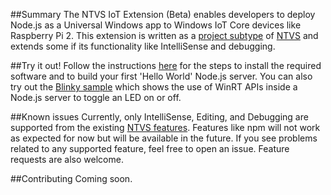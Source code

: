 ##Summary
The NTVS IoT Extension (Beta) enables developers to deploy Node.js as a Universal Windows app to Windows IoT Core devices like Raspberry Pi 2. 
This extension is written as a [project subtype](https://msdn.microsoft.com/en-us/library/bb166488.aspx) of [NTVS](http://aka.ms/ntvs) and extends some if its functionality like IntelliSense and debugging.

##Try it out!
Follow the instructions [here](http://ms-iot.github.io/content/win10/samples/NodejsWU.htm) for the steps to install the required software and to build your first 'Hello World' Node.js server.
You can also try out the [Blinky sample](http://ms-iot.github.io/content/win10/samples/NodejsWUBlinky.htm) which shows the use of WinRT APIs inside a Node.js server to toggle an LED on or off.

##Known issues
Currently, only IntelliSense, Editing, and Debugging are supported from the existing [NTVS features](https://nodejstools.codeplex.com/documentation). Features like npm will not work as expected for now but will be available in the future.
If you see problems related to any supported feature, feel free to open an issue. Feature requests are also welcome.

##Contributing
Coming soon.
